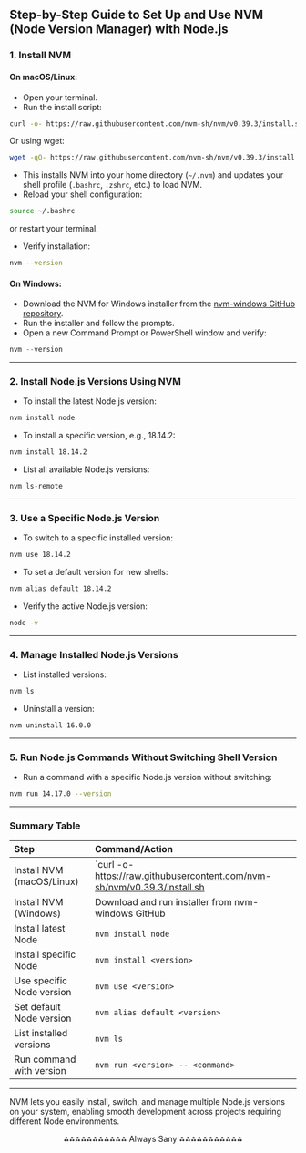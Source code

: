 ## Step-by-Step Guide to Set Up and Use NVM (Node Version Manager) with Node.js

### 1. Install NVM

#### On macOS/Linux:

- Open your terminal.
- Run the install script:

```bash
curl -o- https://raw.githubusercontent.com/nvm-sh/nvm/v0.39.3/install.sh | bash
```

Or using wget:

```bash
wget -qO- https://raw.githubusercontent.com/nvm-sh/nvm/v0.39.3/install.sh | bash
```

- This installs NVM into your home directory (`~/.nvm`) and updates your shell profile (`.bashrc`, `.zshrc`, etc.) to load NVM.
- Reload your shell configuration:

```bash
source ~/.bashrc
```

or restart your terminal.
- Verify installation:

```bash
nvm --version
```


#### On Windows:

- Download the NVM for Windows installer from the [nvm-windows GitHub repository](https://github.com/coreybutler/nvm-windows/releases).
- Run the installer and follow the prompts.
- Open a new Command Prompt or PowerShell window and verify:

```powershell
nvm --version
```


---

### 2. Install Node.js Versions Using NVM

- To install the latest Node.js version:

```bash
nvm install node
```

- To install a specific version, e.g., 18.14.2:

```bash
nvm install 18.14.2
```

- List all available Node.js versions:

```bash
nvm ls-remote
```


---

### 3. Use a Specific Node.js Version

- To switch to a specific installed version:

```bash
nvm use 18.14.2
```

- To set a default version for new shells:

```bash
nvm alias default 18.14.2
```

- Verify the active Node.js version:

```bash
node -v
```


---

### 4. Manage Installed Node.js Versions

- List installed versions:

```bash
nvm ls
```

- Uninstall a version:

```bash
nvm uninstall 16.0.0
```


---

### 5. Run Node.js Commands Without Switching Shell Version

- Run a command with a specific Node.js version without switching:

```bash
nvm run 14.17.0 --version
```


---

### Summary Table

| Step | Command/Action |
| :-- | :-- |
| Install NVM (macOS/Linux) | `curl -o- https://raw.githubusercontent.com/nvm-sh/nvm/v0.39.3/install.sh | bash` |
| Install NVM (Windows) | Download and run installer from nvm-windows GitHub |
| Install latest Node | `nvm install node` |
| Install specific Node | `nvm install <version>` |
| Use specific Node version | `nvm use <version>` |
| Set default Node version | `nvm alias default <version>` |
| List installed versions | `nvm ls` |
| Run command with version | `nvm run <version> -- <command>` |


---

NVM lets you easily install, switch, and manage multiple Node.js versions on your system, enabling smooth development across projects requiring different Node environments.

<div style="text-align: center">⁂⁂⁂⁂⁂⁂⁂⁂⁂⁂⁂ Always Sany ⁂⁂⁂⁂⁂⁂⁂⁂⁂⁂⁂</div>

[^1]: https://codedamn.com/news/nodejs/nvm-installation-setup-guide

[^2]: https://github.com/nvm-sh/nvm

[^3]: https://www.linode.com/docs/guides/how-to-install-use-node-version-manager-nvm/

[^4]: https://www.sitepoint.com/quick-tip-multiple-versions-node-nvm/

[^5]: https://help.dreamhost.com/hc/en-us/articles/360029083351-Installing-a-custom-version-of-NVM-and-Node-js

[^6]: https://blog.tericcabrel.com/install-node-with-nvm/

[^7]: https://4geeks.com/how-to/install-nvm-on-every-operating-system

[^8]: https://heynode.com/tutorial/install-nodejs-locally-nvm/

